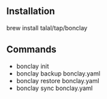 ## Installation

brew install talal/tap/bonclay

## Commands

- bonclay init
- bonclay backup bonclay.yaml
- bonclay restore bonclay.yaml
- bonclay sync bonclay.yaml
